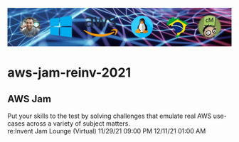 ![git_capa](./img/git_capa.jpg)

# aws-jam-reinv-2021

## AWS Jam

Put your skills to the test by solving challenges that emulate real AWS use-cases across a variety of subject matters.  
re:Invent Jam Lounge (Virtual) 11/29/21 09:00 PM 12/11/21 01:00 AM